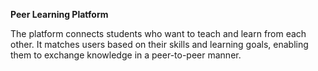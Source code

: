 **Peer Learning Platform**

The platform connects students who want to teach and learn from each other. It matches users based on their skills and learning goals, enabling them to exchange knowledge in a peer-to-peer manner.
